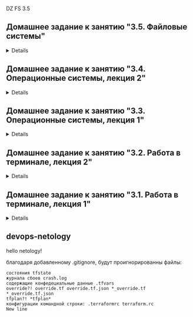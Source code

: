 DZ FS 3.5

## Домашнее задание к занятию "3.5. Файловые системы"

<details>
	
**1 Узнайте о sparse (разряженных) файлах.**

	Файлы с пустотами на диске. Записи пустот на диск не происходит. Используются в образах VM, торрентах, резервных копиях дисков.

**2 Могут ли файлы, являющиеся жесткой ссылкой на один объект, иметь разные права доступа и владельца? Почему?** 

	Не могут, так имеют одинаковый индексный дескриптор (inode), в котором хранятся права доступа и имя владельца

**3 Сделайте vagrant destroy на имеющийся инстанс Ubuntu. Замените содержимое Vagrantfile следующим:...**

	$ lsblk
	> Появились sdb и sdc    

**4 Используя fdisk, разбейте первый диск на 2 раздела: 2 Гб, оставшееся пространство.**
                
	$ fdisk /dev/sdb

	Command (m for help): F
	Command (m for help): n
	Select (default p): p
	Partition number (1-4, default 1):
	First sector (2048-5242879, default 2048):
	Last sector, +/-sectors or +/-size{K,M,G,T,P} (2048-5242879, default 5242879): +2G

	Created a new partition 1 of type 'Linux' and of size 2 GiB.
	Command (m for help): n
	Select (default p): p
	Partition number (2-4, default 2):
	First sector (4196352-5242879, default 4196352):
	Last sector, +/-sectors or +/-size{K,M,G,T,P} (4196352-5242879, default 5242879):

	Created a new partition 2 of type 'Linux' and of size 511 MiB.
	Command (m for help): w
	The partition table has been altered.
	Calling ioctl() to re-read partition table.
	Syncing disks.

**5 Используя sfdisk, перенесите данную таблицу разделов на второй диск.**

	$ sfdisk -d /dev/sdb | sfdisk /dev/sdc

	sdb                         8:16   0  2.5G  0 disk
	├─sdb1                      8:17   0    2G  0 part
	└─sdb2                      8:18   0  511M  0 part
	sdc                         8:32   0  2.5G  0 disk
	├─sdc1                      8:33   0    2G  0 part
	└─sdc2                      8:34   0  511M  0 part

**6 Соберите mdadm RAID1 на паре разделов 2 Гб.**

	$ mdadm --create /dev/md0 --level=1 --raid-devices=2 /dev/sd[bc]1

	sdb                         8:16   0  2.5G  0 disk
	├─sdb1                      8:17   0    2G  0 part
	│ └─md0                     9:0    0    2G  0 raid1
	└─sdb2                      8:18   0  511M  0 part
	sdc                         8:32   0  2.5G  0 disk
	├─sdc1                      8:33   0    2G  0 part
	│ └─md0                     9:0    0    2G  0 raid1
	└─sdc2                      8:34   0  511M  0 part

**7 Соберите mdadm RAID0 на второй паре маленьких разделов.**

	$ mdadm --create /dev/md1 --level=0 --raid-devices=2 /dev/sd[bc]2

	sdb                         8:16   0  2.5G  0 disk
	├─sdb1                      8:17   0    2G  0 part
	│ └─md0                     9:0    0    2G  0 raid1
	└─sdb2                      8:18   0  511M  0 part
	  └─md1                     9:1    0 1018M  0 raid0
	sdc                         8:32   0  2.5G  0 disk
	├─sdc1                      8:33   0    2G  0 part
	│ └─md0                     9:0    0    2G  0 raid1
	└─sdc2                      8:34   0  511M  0 part
	  └─md1                     9:1    0 1018M  0 raid0

**8 Создайте 2 независимых PV на получившихся md-устройствах.**

	$ pvcreate /dev/md1 /dev/md0
	
	$ pvs
	PV         VG        Fmt  Attr PSize    PFree
	/dev/md0             lvm2 ---    <2.00g   <2.00g
	/dev/md1             lvm2 ---  1018.00m 1018.00m
 	/dev/sda3  ubuntu-vg lvm2 a--   <63.00g  <31.50g

**9 Создайте общую volume-group на этих двух PV.**

	$ vgcreate vg0 /dev/md1 /dev/md0
	Volume group "vg0" successfully created

	$ vgs
	VG        #PV #LV #SN Attr   VSize   VFree
	ubuntu-vg   1   1   0 wz--n- <63.00g <31.50g
  	vg0         2   0   0 wz--n-  <2.99g  <2.99g

**10 Создайте LV размером 100 Мб, указав его расположение на PV с RAID0.**

	$ lvcreate -L 100M vg0 /dev/md1
  	Logical volume "lvol0" created. 

**11 Создайте mkfs.ext4 ФС на получившемся LV.**

	$ mkfs.ext4 /dev/vg0/lvol0
	Done

**12 Смонтируйте этот раздел в любую директорию, например, /tmp/new.**

	$ mkdir /tmp/new
	$ mount /dev/vg0/lv0 /tmp/new/

**13 Поместите туда тестовый файл, например wget https://mirror.yandex.ru/ubuntu/ls-lR.gz -O /tmp/new/test.gz.**
	
	$ ls /tmp/new/
	lost+found  test.gz

**14 Прикрепите вывод lsblk.**

	$ lsblk

	NAME                      MAJ:MIN RM  SIZE RO TYPE  MOUNTPOINT
	sda                         8:0    0   64G  0 disk
	├─sda1                      8:1    0    1M  0 part
	├─sda2                      8:2    0    1G  0 part  /boot
	└─sda3                      8:3    0   63G  0 part
	  └─ubuntu--vg-ubuntu--lv 253:0    0 31.5G  0 lvm   /
	sdb                         8:16   0  2.5G  0 disk
	├─sdb1                      8:17   0    2G  0 part
	│ └─md0                     9:0    0    2G  0 raid1
	└─sdb2                      8:18   0  511M  0 part
	  └─md1                     9:1    0 1018M  0 raid0
	    └─vg0-lvol0           253:1    0  100M  0 lvm   /tmp/new
	sdc                         8:32   0  2.5G  0 disk
	├─sdc1                      8:33   0    2G  0 part
	│ └─md0                     9:0    0    2G  0 raid1
	└─sdc2                      8:34   0  511M  0 part
	  └─md1                     9:1    0 1018M  0 raid0
	    └─vg0-lvol0           253:1    0  100M  0 lvm   /tmp/new

**15 Протестируйте целостность файла:**

	$ gzip -t /tmp/new/test.gz
	$ echo $?
	0

**16 Используя pvmove, переместите содержимое PV с RAID0 на RAID1.**

	$ pvmove /dev/md1 /dev/md0
	  /dev/md1: Moved: 4.00%
	  /dev/md1: Moved: 100.00%

**17 Сделайте --fail на устройство в вашем RAID1 md.**

	$ mdadm --fail /dev/md0 /dev/sdb1
	mdadm: set /dev/sdb1 faulty in /dev/md0

**18 Подтвердите выводом dmesg, что RAID1 работает в деградированном состоянии.**

	$ dmesg | grep md0 | tail -n 2

	[36903.545333] md/raid1:md0: Disk failure on sdb1, disabling device.
        md/raid1:md0: Operation continuing on 1 devices.

**19 Протестируйте целостность файла, несмотря на "сбойный" диск он должен продолжать быть доступен:**

	$ gzip -t /tmp/new/test.gz
	$ echo $?
	0

**20 Погасите тестовый хост, vagrant destroy**
	
	$ vagrant destroy

</details>










## Домашнее задание к занятию "3.4. Операционные системы, лекция 2"

<details>
	
**1 На лекции мы познакомились с node_exporter. В демонстрации его исполняемый файл запускался в background. Этого достаточно для демо, но не для настоящей production-системы, где процессы должны находиться под внешним управлением. Используя знания из лекции по systemd, создайте самостоятельно простой unit-файл для node_exporter:
поместите его в автозагрузку, предусмотрите возможность добавления опций к запускаемому процессу через внешний файл (посмотрите, например, на systemctl cat cron),
удостоверьтесь, что с помощью systemctl процесс корректно стартует, завершается, а после перезагрузки автоматически поднимается.**
	
Установка node_exporter
	
	$ wget https://github.com/prometheus/node_exporter/releases/download/v1.3.1/node_exporter-1.3.1.linux-amd64.tar.gz
	$ tar xvfz node_exporter-1.3.1.linux-amd64.tar.gz
Создание полльзователя службы
	
	$ sudo useradd -r -M -s /bin/false node_exporter
	
Создаем unit файл
	
	$ sudo vim /etc/systemd/system/node_exporter.service

	[Unit]
	Description=Prometheus Node Exporter
	Wants=network-online.target
	After=network-online.target

	[Service]
	User=node_exporter
	Group=node_exporter
	Type=simple
	ExecStart=/home/vagrant/node_exporter-1.3.1.linux-amd64/node_exporter $EXTRA_OPTS

	[Install]
	WantedBy=multi-user.target

Запуск процесса
	
	$ sudo systemctl daemon-reload
	$ sudo systemctl enable --now node_exporter.service

Разрешаем порт по умолчанию
	
	$ sudo iptables -A INPUT -p tcp --dport 9100 -j ACCEPT

Проверяем статус
	
	$ sudo systemctl status node_exporter.service
	Active: active (running)
	
**2 Ознакомьтесь с опциями node_exporter и выводом /metrics по-умолчанию. Приведите несколько опций, которые вы бы выбрали для базового мониторинга хоста по CPU, памяти, диску и сети.**

Процессор 
	
	$ curl http://localhost:9100/metrics | grep node_cpu
	node_cpu_seconds_total{cpu="0",mode="user"} — время выполнения процессов, которые выполняются в режиме пользователя.
	node_cpu_seconds_total{cpu="0",mode="system"} — время выполнения процессов, которые выполняются в режиме ядра.

Память 
	
	$ curl http://localhost:9100/metrics | grep node_memory
	node_memory_MemTotal_bytes — общий объем памяти на машине.
	node_memory_MemFree_bytes — объем свободной памяти, которая может быть освобождена.
	
Диск 
	
	$ curl http://localhost:9100/metrics | grep node_disk
	node_disk_read_time_seconds_total — количество секунд, затраченных на чтение.
	node_disk_io_now — количество операций ввода-вывода (I/O), выполняемых в настоящий момент.
	
Сеть 
	
	$ curl http://localhost:9100/metrics | grep node_network
	node_network_receive_bytes_total — объем полученных данных (в байтах).
	node_network_receive_errs_total — количество возникших ошибок при получении.
	
**3 Установите в свою виртуальную машину Netdata. Воспользуйтесь готовыми пакетами для установки (sudo apt install -y netdata). После успешной установки:
в конфигурационном файле /etc/netdata/netdata.conf в секции [web] замените значение с localhost на bind to = 0.0.0.0,
добавьте в Vagrantfile проброс порта Netdata на свой локальный компьютер и сделайте vagrant reload:
config.vm.network "forwarded_port", guest: 19999, host: 19999
После успешной перезагрузки в браузере на своем ПК (не в виртуальной машине) вы должны суметь зайти на localhost:19999. Ознакомьтесь с метриками, которые по умолчанию собираются Netdata и с комментариями, которые даны к этим метрикам.**

	> vagrant port
	22 (guest) => 2222 (host)
	80 (guest) => 8080 (host)
 	19999 (guest) => 19999 (host)

	Chrome > localhost:19999 > Netdata Ok
	
**4 Можно ли по выводу dmesg понять, осознает ли ОС, что загружена не на настоящем оборудовании, а на системе виртуализации?**

Можно 
	
	$ dmesg | grep -i 'Hypervisor detected'
	[    0.000000] Hypervisor detected: KVM
	(Kernel-based Virtual Machine)	
	
**5 Как настроен sysctl fs.nr_open на системе по-умолчанию? Узнайте, что означает этот параметр. Какой другой существующий лимит не позволит достичь такого числа (ulimit --help)?**

	$ sysctl fs.nr_open
	1048576 - максимальное количество файловых дескрипторов, которое может выделить процесс (1024 * 1024 = 1048576).
	$ ulimit -n 
	1024 - мягкий лимит на пользователя (может быть изменен)

**6 Запустите любой долгоживущий процесс (не ls, который отработает мгновенно, а, например, sleep 1h) в отдельном неймспейсе процессов; покажите, что ваш процесс работает под PID 1 через nsenter. Для простоты работайте в данном задании под root (sudo -i). Под обычным пользователем требуются дополнительные опции (--map-root-user) и т.д.**
	
	> PTS/0
	$ sudo -i
	$ unshare -f --pid --mount-proc /bin/sleep 1h
	
	> PTS/1
 	$ sudo -i
	$ ps a | grep /bin/sleep
	3728 pts/0    S+     0:00 unshare -f --pid --mount-proc /bin/sleep 1h
   	3729 pts/0    S+     0:00 /bin/sleep 1h
   	3746 pts/1    S+     0:00 grep --color=auto /bin/sleep
	
	$ nsenter --target 3729 --pid --mount
	$ ps aux
	USER         PID %CPU %MEM    VSZ   RSS TTY      STAT START   TIME COMMAND
	root           1  0.0  0.0   5476   592 pts/0    S+   06:56   0:00 /bin/sleep 1h
	root           2  0.1  0.4   7236  4060 pts/1    S    06:58   0:00 -bash
	root          13  0.0  0.3   8892  3408 pts/1    R+   06:58   0:00 ps aux

**7 Найдите информацию о том, что такое :(){ :|:& };:. Запустите эту команду в своей виртуальной машине Vagrant с Ubuntu 20.04 (это важно, поведение в других ОС не проверялось). Некоторое время все будет "плохо", после чего (минуты) – ОС должна стабилизироваться. Вызов dmesg расскажет, какой механизм помог автоматической стабилизации. Как настроен этот механизм по-умолчанию, и как изменить число процессов, которое можно создать в сессии?**

	Fork bomb, определяет функцию с именем : вызывает саму себя дважды в фоновом режиме, с последующим делением. 
	cgroup: fork rejected by pids controller in /user.slice/user-1000.slice/session-3.scope
	Автоматическая стабилизация CGROUP, в виде ограничения на максимальное количество процессов пользователя с id 1000
	Чсло процессов пользователя меняется через ulimit -u (число)
	
</details>








## Домашнее задание к занятию "3.3. Операционные системы, лекция 1"

<details>
	
**1 Какой системный вызов делает команда cd? Вам нужно найти тот единственный, который относится именно к cd.**
	
	$ strace /bin/bash -c 'cd /tmp' 2>&1 | grep tmp
	chdir("/tmp")

**2 Используя strace выясните, где находится база данных file на основании которой она делает свои догадки**
	
	$ strace file /dev/tty
	/usr/share/misc/magic.mgc

**3 Предположим, приложение пишет лог в текстовый файл. Этот файл оказался удален (deleted в lsof), однако возможности сигналом сказать приложению 
переоткрыть файлы или просто перезапустить приложение – нет. Так как приложение продолжает писать в удаленный файл, место на диске постепенно 
заканчивается. Основываясь на знаниях о перенаправлении потоков предложите способ обнуления открытого удаленного файла (чтобы освободить место на 
файловой системе).**
	
	$ truncate -s 0 /proc/PID/fd/3

**4 Занимают ли зомби-процессы какие-то ресурсы в ОС (CPU, RAM, IO)?**
	
	данные процессы не выполняются и ресурсы не потребляют

**5 На какие файлы вы увидели вызовы группы open за первую секунду работы утилиты? Воспользуйтесь пакетом bpfcc-tools для Ubuntu 20.04**
	
	$ sudo opensnoop-bpfcc
	PID    COMM               FD ERR PATH
	882    vminfo              4   0 /var/run/utmp
	690    dbus-daemon        -1   2 /usr/local/share/dbus-1/system-services
	690    dbus-daemon        20   0 /usr/share/dbus-1/system-services
	690    dbus-daemon        -1   2 /lib/dbus-1/system-services
	690    dbus-daemon        20   0 /var/lib/snapd/dbus-1/system-services/

**6 Какой системный вызов использует uname -a? Приведите цитату из man по этому системному вызову, где описывается альтернативное местоположение в /proc, 
где можно узнать версию ядра и релиз ОС.**
	
	$ strace uname -a
	вызов uname()
	$ sudo apt install manpages-dev
	$ man 2 uname
	Part of the utsname information is also accessible via /proc/sys/kernel/{ostype, hostname, osrelease, version, domainname}.

**7 Чем отличается последовательность команд через ; и через && в bash? Есть ли смысл использовать в bash &&, если применить set -e?**
	
	&& условный оператор (логическое и), вывод hi только при наличии  /tmp/some_dir иначе завершится
	;  - разделитель последовательных команд, выполнит даже с ошибкой
	set -e и && не имеет смысла, так как в случае ошибки выполнение прекратиться.

**8 Из каких опций состоит режим bash set -euxo pipefail и почему его хорошо было бы использовать в сценариях?**
	
	set-e прекращает выполнение команды если команда завершилась ошибкой
	set-u прекращает выполнение команды если встретилась несуществующая переменная
	set-x выводит выполняемые команды в stdout перед выполненинем
	set-o прекращает выполнение скрипта, даже если одна из частей пайпа завершилась ошибкой. Использование в сценариях упрощает отслеживание ошибок, создаёт более читаемый вывод и создаёт завершение при базовых ошибках.

**9 Используя -o stat для ps, определите, какой наиболее часто встречающийся статус у процессов в системе. В man ps ознакомьтесь (/PROCESS STATE CODES)
что значат дополнительные к основной заглавной буквы статуса процессов. Его можно не учитывать при расчете (считать S, Ss или Ssl равнозначными).**
	
	$ ps -o stat
	STAT
	Ss 
	R+
	T Остановлен по сигналу контроля задачи или из-за отслеживания (трассировки)
	S Процессы ожидающие завершения, s лидер сесии
	R Запущен или запускаем (на очереди запуска), + Находится в группе процессов переднего плана
	
</details>


## Домашнее задание к занятию "3.2. Работа в терминале, лекция 2"

<details>

**1 Какого типа команда cd? Попробуйте объяснить, почему она именно такого типа; опишите ход своих мыслей, если считаете что она могла бы быть другого типа.**

	$ type cd
	cd is a shell builtin - команда является втсроенной в оболочку
	Команды делаются встроенными либо из соображений производительности - встроенные команды исполняются быстрее, чем внешние, которые, как правило, запускаются в дочернем процессе, либо из-за необходимости прямого доступа к внутренним структурам командного интерпретатора. 

**2. Какая альтернатива без pipe команде grep <some_string> <some_file> | wc -l? man grep поможет в ответе на этот вопрос. Ознакомьтесь с документом о других подобных некорректных вариантах использования pipe.**

	$ grep will has_been_moved.txt
	will_be_moved
	$ grep will has_been_moved.txt -c
	1

**3. Какой процесс с PID 1 является родителем для всех процессов в вашей виртуальной машине Ubuntu 20.04?**

	$ top, $ htop, $ pstree -p, $ pgrep systemd
	PID 1 = systemd

**4. Как будет выглядеть команда, которая перенаправит вывод stderr ls на другую сессию терминала?**

	$ ls -l nodir 2>/dev/pts/1
	ls: cannot access 'nodir': No such file or directory

**5. Получится ли одновременно передать команде файл на stdin и вывести ее stdout в другой файл? Приведите работающий пример**

	$ cat <has_been_moved.txt> out.txt
	$ cat out.txt
	will_be_moved

**6. Получится ли находясь в графическом режиме, вывести данные из PTY в какой-либо из эмуляторов TTY? Сможете ли вы наблюдать выводимые данные?**

	получится $ echo hello >/dev/pts/1
	echo Hello from pts3 to tty3 >/dev/tty3

**7. Выполните команду bash 5>&1. К чему она приведет? Что будет, если вы выполните echo netology > /proc/$$/fd/5? Почему так происходит?**

	Дескриптор 5 перенаправляется в stdout
	echo запишет значение netology в пятый дескриптор и выведет его

**8. Получится ли в качестве входного потока для pipe использовать только stderr команды, не потеряв при этом отображение stdout на pty? Напоминаем: по 
умолчанию через pipe передается только stdout команды слева от | на stdin команды справа. Это можно сделать, поменяв стандартные потоки местами через 
промежуточный новый дескриптор, который вы научились создавать в предыдущем вопросе.**

	$ ls /nodir 3>&2 2>&1 1>&3 |grep No -c
	1

**9. Что выведет команда cat /proc/$$/environ? Как еще можно получить аналогичный по содержанию вывод?**

	Выводятся переменные окружения. $ env $ printenv

**10. Используя man, опишите что доступно по адресам /proc/<PID>/cmdline, /proc/<PID>/exe**
	
	/proc/<PID>/cmdline Этот файл, доступный только для чтения, содержит полную командную строку для процесса
	/proc/<PID>/exe символическая ссылка содержащую фактический путь к выполняемой команде

**11. Узнайте, какую наиболее старшую версию набора инструкций SSE поддерживает ваш процессор с помощью /proc/cpuinfo**
	
	$ grep sse /proc/cpuinfo
	sse4_2

**12. При открытии нового окна терминала и vagrant ssh создается новая сессия и выделяется pty. Это можно подтвердить командой tty, которая упоминалась в 
лекции 3.2. Однако:**
	
	$ man ssh
	$ ssh -t localhost 'tty' Принудительное выделение псевдотерминалов. Это может быть использовано для выполнения произвольных экранных программ на удаленной машине.

**13. Бывает, что есть необходимость переместить запущенный процесс из одной сессии в другую. Попробуйте сделать это, воспользовавшись reptyr. Например, 
так можно перенести в screen процесс, который вы запустили по ошибке в обычной SSH-сессии.**
	
	$ sudo reptyr -T PID (Перенос процесса в новый терминал)

**14. sudo echo string > /root/new_file не даст выполнить перенаправление под обычным пользователем, так как перенаправлением занимается процесс shell'а, который запущен без sudo под вашим пользователем. Для решения данной проблемы можно использовать конструкцию echo string | sudo tee /root/new_file. Узнайте что делает команда tee и почему в отличие от sudo echo команда с sudo tee будет работать.**
	
	Основное использование команды tee – вывести стандартный вывод ( stdout) программы и записать его в файл.
	sudo не выполняет перенаправление вывода
	Tree получит вывод команды echo, повысит права на sudo и запишет в файл

</details>


## Домашнее задание к занятию "3.1. Работа в терминале, лекция 1"

 <details>
	
**1 Установите средство виртуализации Oracle VirtualBox.**

	Virtualbox 6.1

**2 Установите средство автоматизации Hashicorp Vagrant.**

	Vagrant 2.2.19

 **3 В вашем основном окружении подготовьте удобный для дальнейшей работы терминал.**

	WinTerm, MobaXterm (ssh -F vagrant-ssh default)

**4 С помощью базового файла конфигурации запустите Ubuntu 20.04 в VirtualBox посредством Vagrant:**

	vagrant init, up

 **5 Ознакомьтесь с графическим интерфейсом VirtualBox, посмотрите как выглядит виртуальная машина, которую создал для вас Vagrant, какие аппаратные 
 ресурсы ей выделены. Какие ресурсы выделены по-умолчанию?**
 
	RAM:1024mb, CPU:2, HDD:64gb, video:4mb

**6 Ознакомьтесь с возможностями конфигурации VirtualBox через Vagrantfile: документация. Как добавить оперативной памяти или ресурсов процессора 
 виртуальной машине?**
 
	VagrantFile:
	config.vm.provider "virtualbox" do |v|
  	  v.memory = 1024
  	  v.cpus = 2
	end
	
 **7 Команда vagrant ssh из директории, в которой содержится Vagrantfile, позволит вам оказаться внутри виртуальной машины без каких-либо дополнительных 
 настроек. Попрактикуйтесь в выполнении обсуждаемых команд в терминале Ubuntu.**
 
	ok!
	
 **8 Ознакомиться с разделами man bash, почитать о настройках самого bash:
 какой переменной можно задать длину журнала history, и на какой строчке manual это описывается?**
 
	HISTFILESIZE - максимальное число строк в файле истории для сохранения, строка 1155(688)
	HISTSIZE - число команд для сохранения, строка 1178(699)
	
 **что делает директива ignoreboth в bash?**
 
	ignoreboth сокращение двух директив ignorespace and ignoredups, 
    	ignorespace - не сохранять команды начинающиеся с пробела, 
    	ignoredups - не сохранять команду, если такая уже имеется в истории
	
 **9 В каких сценариях использования применимы скобки {} и на какой строчке man bash это описано?**
 
	Зарезервированные слова, подстановка элементов из списока, строка 343(221)
	Например touch file_{a,b,c}.txt создаст file_a.txt,file_b.txt,file_c.txt
	
 **10 С учётом ответа на предыдущий вопрос, как создать однократным вызовом touch 100000 файлов? Получится ли аналогичным образом создать 300000? Если нет, то почему?**
 
	создание ста тысяч файлов touch {000001..100000}, проверка find . -maxdepth 1 -type f | wc
	максимум даёт создать 139600 файлов
	Максимальная длина аргумента для функций ограничена значением ARG_MAX (getconf ARG_MAX 2097152), 300000 не влезут.
	Увеличить объём пространства для стека с 8192КБ до 65536КБ можно командой ulimit -s 65536
	
 **11 В man bash поищите по /\[\[. Что делает конструкция [[ -d /tmp ]]**
 
	проверяет условие -d /tmp и возвращает ее статус 0 или 1, наличие катаолга /tmp

 **12 Основываясь на знаниях о просмотре текущих (например, PATH) и установке новых переменных; командах, которые мы рассматривали, добейтесь в выводе 
	type -a bash в виртуальной машине наличия первым пунктом в списке:**
	
	mkdir /tmp/new_path_dir/
	cp /bin/bash /tmp/new_path_dir/
	PATH=/tmp/new_path_dir/:$PATH
	type -a bash
	
 **13 Чем отличается планирование команд с помощью batch и at?**
 
	batch — для назначения одноразовых задач, которые должны выполняться, когда загрузка системы становится меньше 1.5
	at — используется для назначения одноразового задания на заданное время
	
 **14 Завершите работу виртуальной машины чтобы не расходовать ресурсы компьютера и/или батарею ноутбука.**
 
	vagrant suspend
</details>




## devops-netology
 hello netology!

благодаря добавленному .gitignore, будут проигнорированны файлы:

	состояния tfstate
	журнала сбоев crash.log
	содержащие конфедециальные данные .tfvars
	override?! override.tf override.tf.json *_override.tf *_override.tf.json
	tfplan?! *tfplan*
	конфигурации командной строки: .terraformrc terraform.rc
	New line
